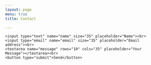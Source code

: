 ```yaml
---
layout: page
menu: true
title: Contact

---
```


<style type="text/css">
  	textarea {    display: block;
    margin-left: 0px;
    margin-right: auto;
  }
	input {    display: block;
    margin-left: 0px;
    margin-right: auto;
  }
  	button {	display: block;
  	margin-left: 0 px;
  	margin-right: auto;
  }
</style>

<form action="https://getform.io/f/3709f960-4951-4882-833f-0065446401df" method="POST">

    <input type="text" name="name" size="35" placeholder="Name"><br>
    <input type="email" name="email" size="35" placeholder="Email address"><br>
    <textarea name="message" rows="10" cols="35" placeholder="Your Message"></textarea><br>
    <button type="submit">Send</button>
    
</form>